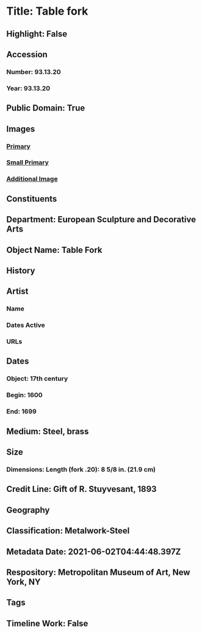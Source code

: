 # Title: Table fork
## Highlight: False
## Accession
### Number: 93.13.20
### Year: 93.13.20
## Public Domain: True
## Images
### [Primary](https://images.metmuseum.org/CRDImages/es/original/DP-21040-087.jpg)
### [Small Primary](https://images.metmuseum.org/CRDImages/es/web-large/DP-21040-087.jpg)
### [Additional Image](https://images.metmuseum.org/CRDImages/es/original/DP-21040-088.jpg)
## Constituents
## Department: European Sculpture and Decorative Arts
## Object Name: Table Fork
## History
## Artist
### Name
### Dates Active
### URLs
## Dates
### Object: 17th century
### Begin: 1600
### End: 1699
## Medium: Steel, brass
## Size
### Dimensions: Length (fork .20): 8 5/8 in. (21.9 cm)
## Credit Line: Gift of R. Stuyvesant, 1893
## Geography
## Classification: Metalwork-Steel
## Metadata Date: 2021-06-02T04:44:48.397Z
## Respository: Metropolitan Museum of Art, New York, NY
## Tags
## Timeline Work: False